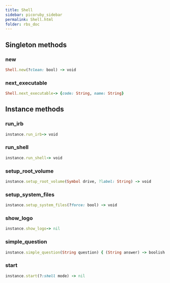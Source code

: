 ```yaml
---
title: Shell
sidebar: picoruby_sidebar
permalink: Shell.html
folder: rbs_doc
---
```

## Singleton methods
### new

```ruby
Shell.new(?clean: bool) -> void
```
### next_executable

```ruby
Shell.next_executable-> {code: String, name: String}
```
## Instance methods
### run_irb

```ruby
instance.run_irb-> void
```
### run_shell

```ruby
instance.run_shell-> void
```
### setup_root_volume

```ruby
instance.setup_root_volume(Symbol drive, ?label: String) -> void
```
### setup_system_files

```ruby
instance.setup_system_files(?force: bool) -> void
```
### show_logo

```ruby
instance.show_logo-> nil
```
### simple_question

```ruby
instance.simple_question(String question) { (String answer) -> boolish } -> void
```
### start

```ruby
instance.start(?:shell mode) -> nil
```
